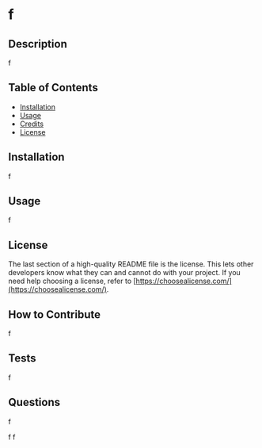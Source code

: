 
 # f

## Description

f

## Table of Contents

- [Installation](#installation)
- [Usage](#usage)
- [Credits](#credits)
- [License](#license)

## Installation

f

## Usage

f

## License

The last section of a high-quality README file is the license. This lets other developers know what they can and cannot do with your project. If you need help choosing a license, refer to [https://choosealicense.com/](https://choosealicense.com/).


## How to Contribute

f

## Tests

f

## Questions

f

f
f


